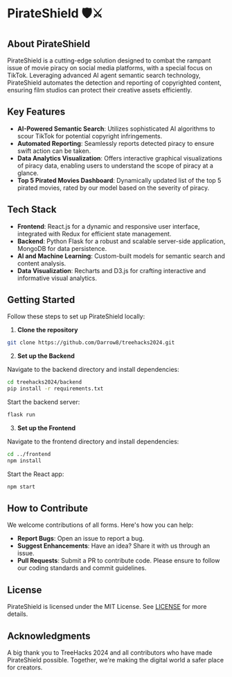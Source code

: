 # PirateShield 🛡️⚔️

## About PirateShield

PirateShield is a cutting-edge solution designed to combat the rampant issue of movie piracy on social media platforms, with a special focus on TikTok. Leveraging advanced AI agent semantic search technology, PirateShield automates the detection and reporting of copyrighted content, ensuring film studios can protect their creative assets efficiently.

## Key Features

- **AI-Powered Semantic Search**: Utilizes sophisticated AI algorithms to scour TikTok for potential copyright infringements.
- **Automated Reporting**: Seamlessly reports detected piracy to ensure swift action can be taken.
- **Data Analytics Visualization**: Offers interactive graphical visualizations of piracy data, enabling users to understand the scope of piracy at a glance.
- **Top 5 Pirated Movies Dashboard**: Dynamically updated list of the top 5 pirated movies, rated by our model based on the severity of piracy.

## Tech Stack

- **Frontend**: React.js for a dynamic and responsive user interface, integrated with Redux for efficient state management.
- **Backend**: Python Flask for a robust and scalable server-side application, MongoDB for data persistence.
- **AI and Machine Learning**: Custom-built models for semantic search and content analysis.
- **Data Visualization**: Recharts and D3.js for crafting interactive and informative visual analytics.

## Getting Started

Follow these steps to set up PirateShield locally:

1. **Clone the repository**

```bash
git clone https://github.com/Darrow8/treehacks2024.git
```

2. **Set up the Backend**

Navigate to the backend directory and install dependencies:

```bash
cd treehacks2024/backend
pip install -r requirements.txt
```

Start the backend server:

```bash
flask run
```

3. **Set up the Frontend**

Navigate to the frontend directory and install dependencies:

```bash
cd ../frontend
npm install
```

Start the React app:

```bash
npm start
```

## How to Contribute

We welcome contributions of all forms. Here's how you can help:

- **Report Bugs**: Open an issue to report a bug.
- **Suggest Enhancements**: Have an idea? Share it with us through an issue.
- **Pull Requests**: Submit a PR to contribute code. Please ensure to follow our coding standards and commit guidelines.

## License

PirateShield is licensed under the MIT License. See [LICENSE](LICENSE) for more details.

## Acknowledgments

A big thank you to TreeHacks 2024 and all contributors who have made PirateShield possible. Together, we're making the digital world a safer place for creators.
